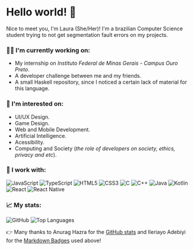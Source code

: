 # Hello world! 👋

Nice to meet you, I'm Laura (She/Her)! I'm a brazilian Computer Science student trying to not get segmentation fault errors on my projects. 

### 👨‍💻 I'm currently working on:
- My internship on *Instituto Federal de Minas Gerais - Campus Ouro Preto*.
- A developer challenge between me and my friends.
- A small Haskell repository, since I noticed a certain lack of material for this language.

### 👀 I'm interested on:
- UI/UX Design.
- Game Design.
- Web and Mobile Development. 
- Artificial Intelligence.
- Acessibility.
- Computing and Society (*the role of developers on society, ethics, privacy and etc*).

### 🔨 I work with:
<img alt="JavaScript" src="https://img.shields.io/badge/javascript-%23323330.svg?&style=for-the-badge&logo=javascript&logoColor=%23F7DF1E"/> <img alt="TypeScript" src="https://img.shields.io/badge/typescript-%23007ACC.svg?&style=for-the-badge&logo=typescript&logoColor=white"/> <img alt="HTML5" src="https://img.shields.io/badge/html5-%23E34F26.svg?&style=for-the-badge&logo=html5&logoColor=white"/> <img alt="CSS3" src="https://img.shields.io/badge/css3-%231572B6.svg?&style=for-the-badge&logo=css3&logoColor=white"/> <img alt="C" src="https://img.shields.io/badge/c-%2300599C.svg?&style=for-the-badge&logo=c&logoColor=white"/> <img alt="C++" src="https://img.shields.io/badge/c++-%2300599C.svg?&style=for-the-badge&logo=c%2B%2B&ogoColor=white"/> <img alt="Java" src="https://img.shields.io/badge/java-%23ED8B00.svg?&style=for-the-badge&logo=java&logoColor=white"/> <img alt="Kotlin" src="https://img.shields.io/badge/kotlin-%230095D5.svg?&style=for-the-badge&logo=kotlin&logoColor=white"/> <img alt="React" src="https://img.shields.io/badge/react-%2320232a.svg?&style=for-the-badge&logo=react&logoColor=%2361DAFB"/> <img alt="React Native" src="https://img.shields.io/badge/react_native-%2320232a.svg?&style=for-the-badge&logo=react&logoColor=%2361DAFB"/>

### 📈 My stats:
![GitHub](https://github-readme-stats.vercel.app/api?username=LauraCoura&hide_title=true&count_private=true&show_icons=true&text_color=E5DADA&bg_color=091011&icon_color=44AF69&line_height=20) 
![Top Languages](https://github-readme-stats.vercel.app/api/top-langs/?username=LauraCoura&hide_title=true&langs_count=6&text_color=E5DADA&bg_color=091011&layout=compact)

👉 Many thanks to Anurag Hazra for the [GitHub stats](https://github.com/anuraghazra/github-readme-stats) and Ileriayo Adebiyi for the [Markdown Badges](https://github.com/Ileriayo/markdown-badges) used above!
